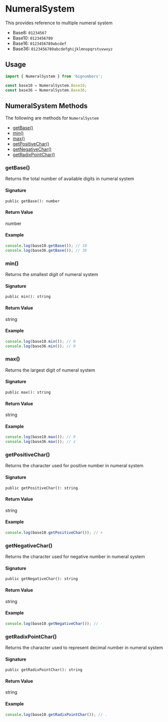 # NumeralSystem

This provides reference to multiple numeral system
- Base8: `01234567`
- Base10: `0123456789`
- Base16: `0123456789abcdef`
- Base36: `0123456789abcdefghijklmnopqrstuvwxyz`

## Usage

```ts
import { NumeralSystem } from 'bignumbers';

const base10 = NumeralSystem.Base10;
const base36 = NumeralSystem.Base36;
```

## NumeralSystem Methods

The following are methods for `NumeralSystem`

- [getBase()](#getbase)
- [min()](#min)
- [max()](#max)
- [getPositiveChar()](#getpositivechar)
- [getNegativeChar()](#getnegativechar)
- [getRadixPointChar()](#getradixpointchar)

### getBase()

Returns the total number of available digits in numeral system

#### Signature

`public getBase(): number`

#### Return Value

number

#### Example

```ts
console.log(base10.getBase()); // 10
console.log(base36.getBase()); // 36
```

### min()

Returns the smallest digit of numeral system

#### Signature

`public min(): string`

#### Return Value

string

#### Example

```ts
console.log(base10.min()); // 0
console.log(base36.min()); // 0
```

### max()

Returns the largest digit of numeral system

#### Signature

`public max(): string`

#### Return Value

string

#### Example

```ts
console.log(base10.max()); // 9
console.log(base36.max()); // z
```

### getPositiveChar()

Returns the character used for positive number in numeral system

#### Signature

`public getPositiveChar(): string`

#### Return Value

string

#### Example

```ts
console.log(base10.getPositiveChar()); // +
```

### getNegativeChar()

Returns the character used for negative number in numeral system

#### Signature

`public getNegativeChar(): string`

#### Return Value

string

#### Example

```ts
console.log(base10.getNegativeChar()); // -
```

### getRadixPointChar()

Returns the character used to represent decimal number in numeral system

#### Signature

`public getRadixPointChar(): string`

#### Return Value

string

#### Example

```ts
console.log(base10.getRadixPointChar()); // .
```

